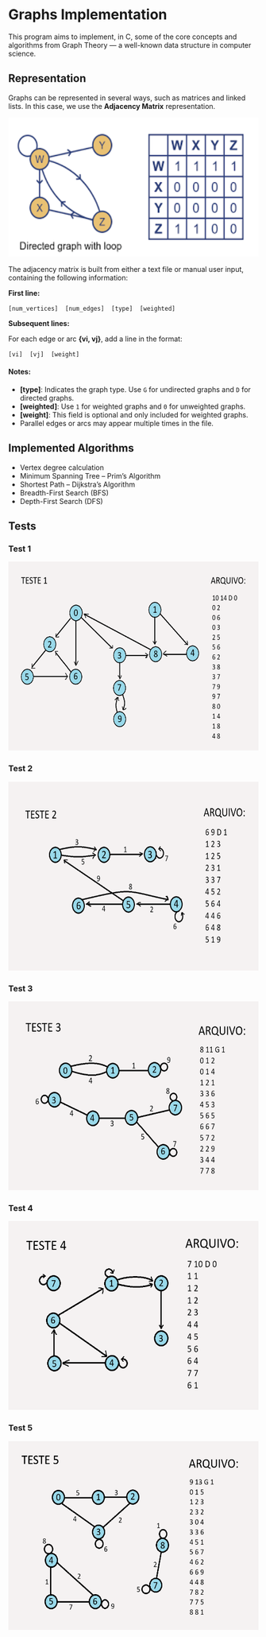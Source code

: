 # Graphs Implementation

This program aims to implement, in C, some of the core concepts and algorithms from Graph Theory — a well-known data structure in computer science.

## Representation

Graphs can be represented in several ways, such as matrices and linked lists. In this case, we use the **Adjacency Matrix** representation.

<img src="./assets/adjacency-matrix.png" width="600" height="280">

The adjacency matrix is built from either a text file or manual user input, containing the following information:

**First line:**

    [num_vertices]  [num_edges]  [type]  [weighted]


**Subsequent lines:**

For each edge or arc **{vi, vj}**, add a line in the format:

    [vi]  [vj]  [weight]

#### Notes:

- **[type]**: Indicates the graph type. Use `G` for undirected graphs and `D` for directed graphs.
- **[weighted]**: Use `1` for weighted graphs and `0` for unweighted graphs.
- **[weight]**: This field is optional and only included for weighted graphs.
- Parallel edges or arcs may appear multiple times in the file.

## Implemented Algorithms

- Vertex degree calculation  
- Minimum Spanning Tree – Prim’s Algorithm  
- Shortest Path – Dijkstra’s Algorithm  
- Breadth-First Search (BFS)  
- Depth-First Search (DFS)  

## Tests

### Test 1

<img src="./assets/teste1-grafos.png" width="570" height="380">

### Test 2

<img src="./assets/teste2-grafos.png" width="570" height="380">

### Test 3

<img src="./assets/teste3-grafos.png" width="570" height="380">

### Test 4

<img src="./assets/teste4-grafos.png" width="570" height="380">

### Test 5

<img src="./assets/teste5-grafos.png" width="570" height="380">